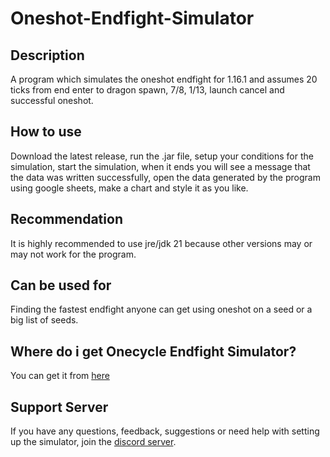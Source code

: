 # Oneshot-Endfight-Simulator
 
## Description 
A program which simulates the oneshot endfight for 1.16.1 and assumes 20 ticks from end enter to dragon spawn, 7/8, 1/13, launch cancel and successful oneshot.

## How to use
Download the latest release, run the .jar file, setup your conditions for the simulation, start the simulation, when it ends you will see a message that the data was written successfully, open the data generated by the program using google sheets, make a chart and style it as you like.

## Recommendation
It is highly recommended to use jre/jdk 21 because other versions may or may not work for the program.

## Can be used for
Finding the fastest endfight anyone can get using oneshot on a seed or a big list of seeds.

## Where do i get Onecycle Endfight Simulator?
You can get it from [here](https://github.com/Crystal15118/Onecycle-Endfight-Simulator)

## Support Server
If you have any questions, feedback, suggestions or need help with setting up the simulator, join the [discord server](https://discord.gg/c7zQkd2bcy).
